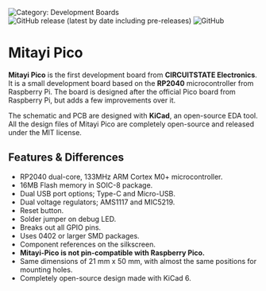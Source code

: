 ![Category: Development Boards](https://img.shields.io/badge/Category-Development%20Boards-blue?style=flat)
![GitHub release (latest by date including pre-releases)](https://img.shields.io/github/v/release/CIRCUITSTATE/Mitayi-Pico-RP2040?include_prereleases)
![GitHub](https://img.shields.io/github/license/CIRCUITSTATE/Mitayi-Pico-RP2040?style=flat)

# Mitayi Pico

**Mitayi Pico** is the first development board from **CIRCUITSTATE Electronics**. It is a small development board based on the **RP2040** microcontroller from Raspberry Pi. The board is designed after the official Pico board from Raspberry Pi, but adds a few improvements over it.

The schematic and PCB are designed with **KiCad**, an open-source EDA tool. All the design files of Mitayi Pico are completely open-source and released under the MIT license.

## Features & Differences

* RP2040 dual-core, 133MHz ARM Cortex M0+ microcontroller.
* 16MB Flash memory in SOIC-8 package.
* Dual USB port options; Type-C and Micro-USB.
* Dual voltage regulators; AMS1117 and MIC5219.
* Reset button.
* Solder jumper on debug LED.
* Breaks out all GPIO pins.
* Uses 0402 or larger SMD packages.
* Component references on the silkscreen.
* **Mitayi-Pico is not pin-compatible with Raspberry Pico.**
* Same dimensions of 21 mm x 50 mm, with almost the same positions for mounting holes.
* Completely open-source design made with KiCad 6.